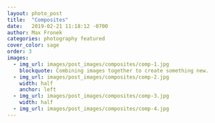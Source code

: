 ```yaml
---
layout: photo_post
title:  "Composites"
date:   2019-02-21 11:18:12 -0700
author: Max Fronek
categories: photography featured
cover_color: sage
order: 3
images:
  - img_url: images/post_images/composites/comp-1.jpg
    blockquote: Combining images together to create something new.
  - img_url: images/post_images/composites/comp-2.jpg
    width: half
    anchor: left
  - img_url: images/post_images/composites/comp-3.jpg
    width: half
  - img_url: images/post_images/composites/comp-4.jpg
---
```



